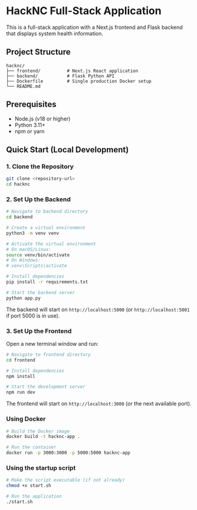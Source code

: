 # HackNC Full-Stack Application

This is a full-stack application with a Next.js frontend and Flask backend that displays system health information.

## Project Structure

```
hacknc/
├── frontend/          # Next.js React application
├── backend/           # Flask Python API
├── Dockerfile         # Single production Docker setup
└── README.md
```

## Prerequisites

- Node.js (v18 or higher)
- Python 3.11+
- npm or yarn

## Quick Start (Local Development)

### 1. Clone the Repository

```bash
git clone <repository-url>
cd hacknc
```

### 2. Set Up the Backend

```bash
# Navigate to backend directory
cd backend

# Create a virtual environment
python3 -m venv venv

# Activate the virtual environment
# On macOS/Linux:
source venv/bin/activate
# On Windows:
# venv\Scripts\activate

# Install dependencies
pip install -r requirements.txt

# Start the backend server
python app.py
```

The backend will start on `http://localhost:5000` (or `http://localhost:5001` if port 5000 is in use).

### 3. Set Up the Frontend

Open a new terminal window and run:

```bash
# Navigate to frontend directory
cd frontend

# Install dependencies
npm install

# Start the development server
npm run dev
```

The frontend will start on `http://localhost:3000` (or the next available port).


### Using Docker

```bash
# Build the Docker image
docker build -t hacknc-app .

# Run the container
docker run -p 3000:3000 -p 5000:5000 hacknc-app
```

### Using the startup script

```bash
# Make the script executable (if not already)
chmod +x start.sh

# Run the application
./start.sh
```

